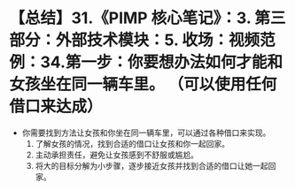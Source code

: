 # 【总结】31.《PIMP 核心笔记》：3. 第三部分：外部技术模块：5. 收场：视频范例：34.第一步：你要想办法如何才能和女孩坐在同一辆车里。 （可以使用任何借口来达成）

-   你需要找到方法让女孩和你坐在同一辆车里，可以通过各种借口来实现。
    1.  了解女孩的情况，找到合适的借口让女孩和你一起回家。
    2.  主动承担责任，避免让女孩感到不舒服或尴尬。
    3.  将大的目标分解为小步骤，逐步接近女孩并找到合适的借口让她一起回家。